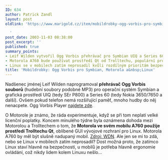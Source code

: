 ```yaml
---
ID: 634
author: Patrick Zandl
layout: post
oldlink: 'https://www.marigold.cz/item/mobildrobky-ogg-vorbis-pro-symbian-motorola-a-linux

  '
post_date: 2003-11-03 08:38:00
post_excerpt: ''
published: true
summary_points:
- Leif Wilden vytvořil Ogg Vorbis přehrávač pro Symbian UIQ a Series 60.
- Motorola A760 bude používat prostředí Qt od Trolltechu, populární pro Linux.
- Linux se v mobilech zatím neprosadil kvůli rozdílným prioritám bezpečnosti a ergonomie.
title: 'Mobildrobky: Ogg Vorbis pro Symbian, Motorola a&nbsp;Linux'
---
```


<p>
Nadšenec jménej Leif Wilden naprogramoval <STRONG>přehrávač Ogg Vorbis souborů</STRONG> (hudební soubory podobné MP3) pro operační systém Symbian a grafická prostředí UIQ (tedy SEr P800) a Series 60 (tedy Nokia 3650/7650 a další). Ovšem pokud telefon nemá rozšiřující paměť, mnoho hudby do něj nenacpete. Ogg Vorbis Player <A href="http://www.geocities.com/p800tools/index.html" target=_blank>najdete zde</A>. </p>

<p>
O Motorole je známo, že ráda experimentuje, když se při tom neplatí velké licenční poplatky. Koncem minulého týdne byla oznámena dohoda mezi Motorolou a Trolltechem o tom, že <STRONG>Motorola ve svém mobilu A760 použije prostředí Trolltechu Qt</STRONG>, oblíbené GUI vývojové rozhraní pro Linux. Motorola A760 by měl být slušně nadupaný mobil. <A href="http://www.wirelessdevnet.com/news/2003/oct/31/news1.html" target=_blank>Zdroj: WDN</A>.&#160;Ale jen se mi to zdá, nebo se Linux v mobilech zatím neprosadil? Dost možná proto, že zatímco Linux staví hlavně na bezpečnosti, u mobilů je potřeba hlavně ergonomie ovládání, což nikdy lidem kolem Linuxu nešlo...</p>